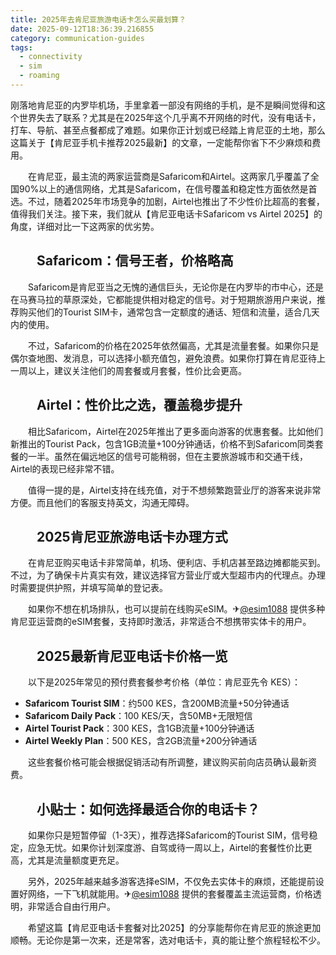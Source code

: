 ```yaml
---
title: 2025年去肯尼亚旅游电话卡怎么买最划算？
date: 2025-09-12T18:36:39.216855
category: communication-guides
tags:
  - connectivity
  - sim
  - roaming
---
```


刚落地肯尼亚的内罗毕机场，手里拿着一部没有网络的手机，是不是瞬间觉得和这个世界失去了联系？尤其是在2025年这个几乎离不开网络的时代，没有电话卡，打车、导航、甚至点餐都成了难题。如果你正计划或已经踏上肯尼亚的土地，那么这篇关于【肯尼亚手机卡推荐2025最新】的文章，一定能帮你省下不少麻烦和费用。

　　在肯尼亚，最主流的两家运营商是Safaricom和Airtel。这两家几乎覆盖了全国90%以上的通信网络，尤其是Safaricom，在信号覆盖和稳定性方面依然是首选。不过，随着2025年市场竞争的加剧，Airtel也推出了不少性价比超高的套餐，值得我们关注。接下来，我们就从【肯尼亚电话卡Safaricom vs Airtel 2025】的角度，详细对比一下这两家的优劣势。

## 　　Safaricom：信号王者，价格略高

　　Safaricom是肯尼亚当之无愧的通信巨头，无论你是在内罗毕的市中心，还是在马赛马拉的草原深处，它都能提供相对稳定的信号。对于短期旅游用户来说，推荐购买他们的Tourist SIM卡，通常包含一定额度的通话、短信和流量，适合几天内的使用。

　　不过，Safaricom的价格在2025年依然偏高，尤其是流量套餐。如果你只是偶尔查地图、发消息，可以选择小额充值包，避免浪费。如果你打算在肯尼亚待上一周以上，建议关注他们的周套餐或月套餐，性价比会更高。

## 　　Airtel：性价比之选，覆盖稳步提升

　　相比Safaricom，Airtel在2025年推出了更多面向游客的优惠套餐。比如他们新推出的Tourist Pack，包含1GB流量+100分钟通话，价格不到Safaricom同类套餐的一半。虽然在偏远地区的信号可能稍弱，但在主要旅游城市和交通干线，Airtel的表现已经非常不错。

　　值得一提的是，Airtel支持在线充值，对于不想频繁跑营业厅的游客来说非常方便。而且他们的客服支持英文，沟通无障碍。

## 　　2025肯尼亚旅游电话卡办理方式

　　在肯尼亚购买电话卡非常简单，机场、便利店、手机店甚至路边摊都能买到。不过，为了确保卡片真实有效，建议选择官方营业厅或大型超市内的代理点。办理时需要提供护照，并填写简单的登记表。

　　如果你不想在机场排队，也可以提前在线购买eSIM。✈[@esim1088](https://t.me/s/esim1088) 提供多种肯尼亚运营商的eSIM套餐，支持即时激活，非常适合不想携带实体卡的用户。

## 　　2025最新肯尼亚电话卡价格一览

　　以下是2025年常见的预付费套餐参考价格（单位：肯尼亚先令 KES）：

- **Safaricom Tourist SIM**：约500 KES，含200MB流量+50分钟通话
- **Safaricom Daily Pack**：100 KES/天，含50MB+无限短信
- **Airtel Tourist Pack**：300 KES，含1GB流量+100分钟通话
- **Airtel Weekly Plan**：500 KES，含2GB流量+200分钟通话

　　这些套餐价格可能会根据促销活动有所调整，建议购买前向店员确认最新资费。

## 　　小贴士：如何选择最适合你的电话卡？

　　如果你只是短暂停留（1-3天），推荐选择Safaricom的Tourist SIM，信号稳定，应急无忧。如果你计划深度游、自驾或待一周以上，Airtel的套餐性价比更高，尤其是流量额度更充足。

　　另外，2025年越来越多游客选择eSIM，不仅免去实体卡的麻烦，还能提前设置好网络，一下飞机就能用。✈[@esim1088](https://t.me/s/esim1088) 提供的套餐覆盖主流运营商，价格透明，非常适合自由行用户。

　　希望这篇【肯尼亚电话卡套餐对比2025】的分享能帮你在肯尼亚的旅途更加顺畅。无论你是第一次来，还是常客，选对电话卡，真的能让整个旅程轻松不少。
